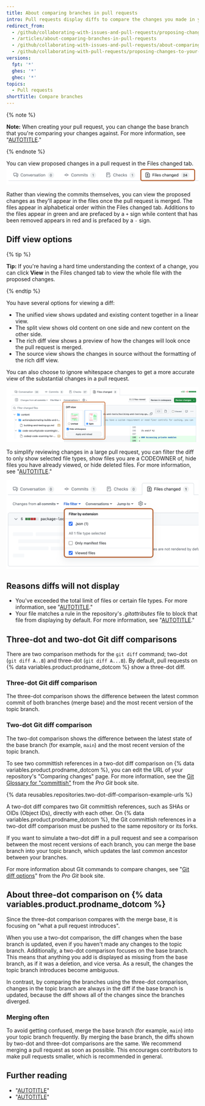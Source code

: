 ```yaml
---
title: About comparing branches in pull requests
intro: Pull requests display diffs to compare the changes you made in your topic branch against the base branch that you want to merge your changes into.
redirect_from:
  - /github/collaborating-with-issues-and-pull-requests/proposing-changes-to-your-work-with-pull-requests/about-comparing-branches-in-pull-requests
  - /articles/about-comparing-branches-in-pull-requests
  - /github/collaborating-with-issues-and-pull-requests/about-comparing-branches-in-pull-requests
  - /github/collaborating-with-pull-requests/proposing-changes-to-your-work-with-pull-requests/about-comparing-branches-in-pull-requests
versions:
  fpt: '*'
  ghes: '*'
  ghec: '*'
topics:
  - Pull requests
shortTitle: Compare branches
---
```

{% note %}

**Note:** When creating your pull request, you can change the base branch that you're comparing your changes against. For more information, see "[AUTOTITLE](/pull-requests/collaborating-with-pull-requests/proposing-changes-to-your-work-with-pull-requests/creating-a-pull-request#changing-the-branch-range-and-destination-repository)."

{% endnote %}

You can view proposed changes in a pull request in the Files changed tab.
![Screenshot of the tabs for a pull request. The "Files changed" tab is outlined in dark orange.](/assets/images/help/pull_requests/pull-request-tabs-changed-files.png)

Rather than viewing the commits themselves, you can view the proposed changes as they'll appear in the files once the pull request is merged. The files appear in alphabetical order within the Files changed tab. Additions to the files appear in green and are prefaced by a `+` sign while content that has been removed appears in red and is prefaced by a `-` sign.

## Diff view options

{% tip %}

**Tip:** If you're having a hard time understanding the context of a change, you can click **View** in the Files changed tab to view the whole file with the proposed changes.

{% endtip %}

You have several options for viewing a diff:
* The unified view shows updated and existing content together in a linear view.
* The split view shows old content on one side and new content on the other side.
* The rich diff view shows a preview of how the changes will look once the pull request is merged.
* The source view shows the changes in source without the formatting of the rich diff view.

You can also choose to ignore whitespace changes to get a more accurate view of the substantial changes in a pull request.

![Screenshot of the "Files changed" tab for a pull request. The "Diff view" menu is outlined in dark orange.](/assets/images/help/pull_requests/diff-settings-menu.png)

To simplify reviewing changes in a large pull request, you can filter the diff to only show selected file types, show files you are a CODEOWNER of, hide files you have already viewed, or hide deleted files. For more information, see "[AUTOTITLE](/pull-requests/collaborating-with-pull-requests/reviewing-changes-in-pull-requests/filtering-files-in-a-pull-request)."

![Screenshot of the file filter dropdown menu. The menu is expanded and outlined in dark orange.](/assets/images/help/pull_requests/file-filter-menu.png)

## Reasons diffs will not display

* You've exceeded the total limit of files or certain file types. For more information, see "[AUTOTITLE](/repositories/creating-and-managing-repositories/repository-limits#diff-limits)."
* Your file matches a rule in the repository's _.gitattributes_ file to block that file from displaying by default. For more information, see "[AUTOTITLE](/repositories/working-with-files/managing-files/customizing-how-changed-files-appear-on-github)."

## Three-dot and two-dot Git diff comparisons

There are two comparison methods for the `git diff` command; two-dot (`git diff A..B`) and three-dot (`git diff A...B`). By default, pull requests on {% data variables.product.prodname_dotcom %} show a three-dot diff.

### Three-dot Git diff comparison

The three-dot comparison shows the difference between the latest common commit of both branches (merge base) and the most recent version of the topic branch.

### Two-dot Git diff comparison

The two-dot comparison shows the difference between the latest state of the base branch (for example, `main`) and the most recent version of the topic branch.

To see two committish references in a two-dot diff comparison on {% data variables.product.prodname_dotcom %}, you can edit the URL of your repository's "Comparing changes" page. For more information, see the  [Git Glossary for "committish"](https://git-scm.com/docs/gitglossary#gitglossary-aiddefcommit-ishacommit-ishalsocommittish) from the _Pro Git_ book site.

{% data reusables.repositories.two-dot-diff-comparison-example-urls %}

A two-dot diff compares two Git committish references, such as SHAs or OIDs (Object IDs), directly with each other. On {% data variables.product.prodname_dotcom %}, the Git committish references in a two-dot diff comparison must be pushed to the same repository or its forks.

If you want to simulate a two-dot diff in a pull request and see a comparison between the most recent versions of each branch, you can merge the base branch into your topic branch, which updates the last common ancestor between your branches.

For more information about Git commands to compare changes, see "[Git diff options](https://git-scm.com/docs/git-diff#git-diff-emgitdiffemltoptionsgtltcommitgtltcommitgt--ltpathgt82308203)" from the _Pro Git_ book site.

## About three-dot comparison on {% data variables.product.prodname_dotcom %}

Since the three-dot comparison compares with the merge base, it is focusing on "what a pull request introduces".

When you use a two-dot comparison, the diff changes when the base branch is updated, even if you haven't made any changes to the topic branch. Additionally, a two-dot comparison focuses on the base branch. This means that anything you add is displayed as missing from the base branch, as if it was a deletion, and vice versa. As a result, the changes the topic branch introduces become ambiguous.

In contrast, by comparing the branches using the three-dot comparison, changes in the topic branch are always in the diff if the base branch is updated, because the diff shows all of the changes since the branches diverged.

### Merging often

To avoid getting confused, merge the base branch (for example, `main`) into your topic branch frequently. By merging the base branch, the diffs shown by two-dot and three-dot comparisons are the same. We recommend merging a pull request as soon as possible. This encourages contributors to make pull requests smaller, which is recommended in general.

## Further reading

* "[AUTOTITLE](/pull-requests/collaborating-with-pull-requests/proposing-changes-to-your-work-with-pull-requests/about-pull-requests)"
* "[AUTOTITLE](/pull-requests/collaborating-with-pull-requests/working-with-forks/about-forks)"
